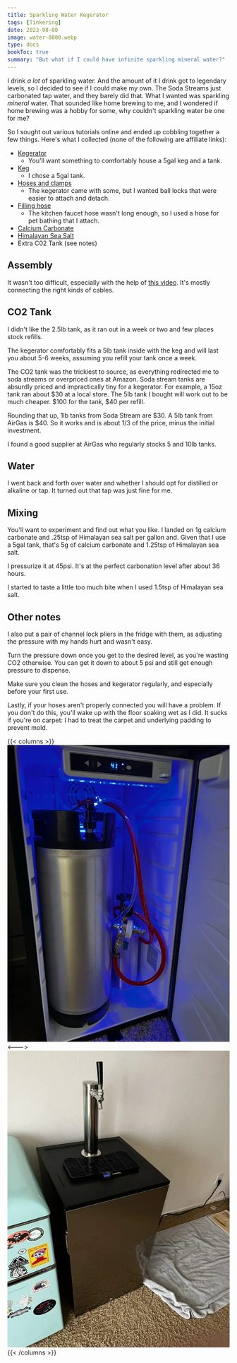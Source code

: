 ```yaml
---
title: Sparkling Water Kegerator
tags: [Tinkering]
date: 2023-08-08
image: water-0000.webp
type: docs
bookToc: true
summary: "But what if I could have infinite sparkling mineral water?"
---
```

I drink *a lot* of sparkling water. And the amount of it I drink got to legendary levels, so I decided to see if I could make my own. The Soda Streams just carbonated tap water, and they barely did that. What I wanted was sparkling *mineral* water. That sounded like home brewing to me, and I wondered if home brewing was a hobby for some, why couldn't sparkling water be one for me?

So I sought out various tutorials online and ended up cobbling together a few things. Here's what I collected (none of the following are affiliate links):

- [Kegerator](https://www.amazon.com/gp/product/B014LGBJVC/)
	- You'll want something to comfortably house a 5gal keg and a tank.
- [Keg](https://www.amazon.com/gp/product/B01HKZUQIS/)
	- I chose a 5gal tank.
- [Hoses and clamps](https://www.amazon.com/gp/product/B079MF7RMP/)
	- The kegerator came with some, but I wanted ball locks that were easier to attach and detach. 
- [Filling hose](https://www.amazon.com/gp/product/B07L1BQV5N/) 
	- The kitchen faucet hose wasn't long enough, so I used a hose for pet bathing that I attach.
- [Calcium Carbonate](https://www.amazon.com/gp/product/B0064GZPPO/)
- [Himalayan Sea Salt](https://www.amazon.com/gp/product/B009MS1QT0/)
- Extra C02 Tank (see notes)

## Assembly
It wasn't too difficult, especially with the help of [this video](https://www.youtube.com/watch?v=TzmXADpMT4s). It's mostly connecting the right kinds of cables.

## CO2 Tank
I didn't like the 2.5lb tank, as it ran out in a week or two and few places stock refills. 

The kegerator comfortably fits a 5lb tank inside with the keg and will last you about 5-6 weeks, assuming you refill your tank once a week.

The CO2 tank was the trickiest to source, as everything redirected me to soda streams or overpriced ones at Amazon. Soda stream tanks are absurdly priced and impractically tiny for a kegerator. For example, a 15oz tank ran about $30 at a local store. The 5lb tank I bought will work out to be much cheaper. $100 for the tank, $40 per refill. 

Rounding that up, 1lb tanks from Soda Stream are $30. A 5lb tank from AirGas is $40. So it works and is about 1/3 of the price, minus the initial investment.

I found a good supplier at AirGas who regularly stocks 5 and 10lb tanks. 


## Water
I went back and forth over water and whether I should opt for distilled or alkaline or tap. It turned out that tap was just fine for me.

## Mixing
You'll want to experiment and find out what you like. I landed on 1g calcium carbonate and .25tsp of Himalayan sea salt per gallon and. Given that I use a 5gal tank, that's 5g of calcium carbonate and 1.25tsp of Himalayan sea salt. 

I pressurize it at 45psi. It's at the perfect carbonation level after about 36 hours. 

I started to taste a little too much bite when I used 1.5tsp of Himalayan sea salt.

## Other notes
I also put a pair of channel lock pliers in the fridge with them, as adjusting the pressure with my hands hurt and wasn't easy.

Turn the pressure down once you get to the desired level, as you're wasting CO2 otherwise. You can get it down to about 5 psi and still get enough pressure to dispense. 

Make sure you clean the hoses and kegerator regularly, and especially before your first use.

Lastly, if your hoses aren't properly connected you will have a problem. If you don't do this, you'll wake up with the floor soaking wet as I did. It sucks if you're on carpet: I had to treat the carpet and underlying padding to prevent mold.

{{< columns >}}
![](water-00001.webp)
<--->
![](water-00004.webp)
{{< /columns >}}